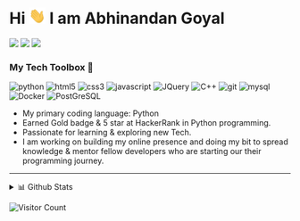 # Hi <img src="https://raw.githubusercontent.com/ABSphreak/ABSphreak/master/gifs/Hi.gif" width="30px"> I am Abhinandan Goyal

[<img height="30" src="https://img.shields.io/badge/twitter-%231DA1F2.svg?&style=for-the-badge&logo=twitter&logoColor=white" />][twitter]
[<img height="30" src = "https://img.shields.io/badge/Youtube-%23E4405F.svg?&style=for-the-badge&logo=Youtube&logoColor=white">][Youtube] 
[<img height="30" src="https://img.shields.io/badge/linkedin-blue.svg?&style=for-the-badge&logo=linkedin&logoColor=white" />][LinkedIn]



### My Tech Toolbox 🧰

<p align="left">
<img src="https://cdn3.iconfinder.com/data/icons/logos-and-brands-adobe/512/267_Python-512.png" alt="python" width="40" height="40"/> 


<img src="https://upload.wikimedia.org/wikipedia/commons/thumb/6/61/HTML5_logo_and_wordmark.svg/512px-HTML5_logo_and_wordmark.svg.png" alt="html5" height="40"/> 
<img src="https://upload.wikimedia.org/wikipedia/commons/thumb/d/d5/CSS3_logo_and_wordmark.svg/1200px-CSS3_logo_and_wordmark.svg.png" alt="css3" height="40"/> 
<img src="https://upload.wikimedia.org/wikipedia/commons/3/3b/Javascript_Logo.png" alt="javascript" width="40" height="40"/> 
 
<img src="https://upload.wikimedia.org/wikipedia/commons/f/fd/JQuery-Logo.svg" alt="JQuery" width="40" height="40"/> 
 

<img src="https://i.pinimg.com/originals/99/f8/87/99f887833c475448723d3c9ac16c179b.png" alt="C++" width="40" height="40"/> 
<img src="https://www.vectorlogo.zone/logos/git-scm/git-scm-icon.svg" alt="git" width="40" height="40"/> 
<img src="https://i.pinimg.com/originals/50/f1/58/50f1582a95bdac10f1c3fa295c8b947b.png" alt="mysql" width="40" height="40"/>
<img src="https://cdn3.iconfinder.com/data/icons/logos-and-brands-adobe/512/97_Docker-512.png" alt="Docker" width="40" height="40"/>
<img src="https://upload.wikimedia.org/wikipedia/commons/2/29/Postgresql_elephant.svg" alt="PostGreSQL" width="40" height="40"/>
</p>

 

* My primary coding language: Python
* Earned Gold badge & 5 star at HackerRank in Python programming.
* Passionate for learning & exploring new Tech. 
* I am working on building my online presence and doing my bit to spread knowledge & mentor fellow developers who are starting our their programming journey.
<!--* 🏠 Hogwarts House: Griffindor-->
<!--* I am currently learning Docker-->
<!--* I’m currently working on my portfolio. -->
<!-- * Ask me about anything, I'll be happy to help.-->
<!-- -->
<!--* I'm looking to collaborate on Open source project for Hacktoberfest-->

---


 <details>
<summary>📊 Github Stats</summary>

<p align="center"> <img src="https://github-readme-stats.vercel.app/api?username=AbhinandanGoyal786&show_icons=true&theme=gotham" alt="Abhinandan Goyal | Stats" />

</details>


 ![Visitor Count](https://profile-counter.glitch.me/{AbhinandanGoyal786}/count.svg)


[twitter]: https://twitter.com/
[linkedin]: https://www.linkedin.com/in/abhinandan-goyal-279752100/
[Facebook]: https://www.facebook.com/abhinandan.goyal.98
[youtube]: https://youtube.com/



